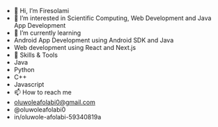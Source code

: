 - 👋 Hi, I’m Firesolami
- 👀 I’m interested in Scientific Computing, Web Development and Java App Development
- 🌱 I’m currently learning
- Android App Development using Android SDK and Java
- Web development using React and Next.js
- 🔧 Skills & Tools
- Java
- Python
- C++
- Javascript
- 📫 How to reach me
- oluwoleafolabi0@gmail.com
- @oluwoleafolabi0
- in/oluwole-afolabi-59340819a

<!---
Firesolami/Firesolami is a ✨ special ✨ repository because its `README.md` (this file) appears on your GitHub profile.
You can click the Preview link to take a look at your changes.
--->
